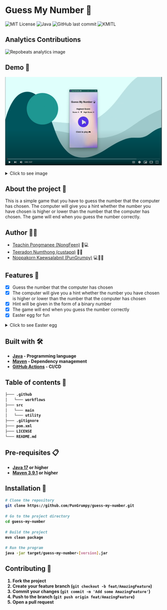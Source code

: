 # Guess My Number 🔮

![MIT License](https://img.shields.io/badge/License-MIT-blue.svg?style=for-the-badge)
![Java](https://img.shields.io/badge/Java-19.0.2-ED8B00.svg?style=for-the-badge&logo=openjdk&logoColor=white)
![GitHub last commit](https://img.shields.io/github/last-commit/PunGrumpy/java-game?style=for-the-badge)
![KMITL](https://img.shields.io/badge/KMITL-Computer%20Science-f04e25.svg?style=for-the-badge&logo=kmitl&logoColor=white)

## Analytics Contributions

![Repobeats analytics image](https://repobeats.axiom.co/api/embed/a8fecf15d3b803f8b30d2e0d36d9e31034d23a6f.svg)

## Demo 🎥

[![Guess My Number Video](./.github/docs/guess-my-number-embed.png)](https://user-images.githubusercontent.com/108584943/226547755-77fbe17e-6d58-4c11-a0e4-310a9e97ca87.mp4)

<details>
    <summary>Click to see image</summary>
    <img src="./.github/docs/demo_1.png" alt="demo_1" width="100%">
    <img src="./.github/docs/demo_2.png" alt="demo_2" width="100%">
    <img src="./.github/docs/demo_3.png" alt="demo_3" width="100%">
    <img src="./.github/docs/demo_4.png" alt="demo_4" width="100%">
    <img src="./.github/docs/demo_5.png" alt="demo_5" width="100%">
</details>

## About the project 📖

This is a simple game that you have to guess the number that the computer has chosen. The computer will give you a hint whether the number you have chosen is higher or lower than the number that the computer has chosen. The game will end when you guess the number correctly.

## Author 🙋‍♂️

- [Teachin Pongmanee (NongFeen)](https://github.com/NongFeen) 🧪💻
- [Teeradon Numthong (custapq)](https://github.com/custapq) 🧪🥂
- [Noppakorn Kaewsalabnil (PunGrumpy)](https://github.com/PunGrumpy) 💻🎨🚩

## Features 📌

- [x] Guess the number that the computer has chosen
- [x] The computer will give you a hint whether the number you have chosen is higher or lower than the number that the computer has chosen
- [x] Hint will be given in the form of a binary number
- [x] The game will end when you guess the number correctly
- [x] Easter egg for fun

<details>
    <summary>Click to see Easter egg</summary>
    <h2>The easter egg fill in guess field</h2>
    <ul>
        <li>
            <h3><b>cheat</b></h3>
            <p>For see answer</p>
        </li>
        <li>
            <h3><b>I love suntana<b></h3>
            <p>For show teacher picture and then you win</p>
        </li>
    </ul>
</details>

## Built with 🛠

- [Java](https://www.java.com/en/) - Programming language
- [Maven](https://maven.apache.org/) - Dependency management
- [GitHub Actions](https://github.com/features/actions) - CI/CD

## Table of contents 🌳

```bash
├─── .github
│   └─── workflows
├─── src
│   └─── main
│   └─── utility
├─── .gitignore
├─── pom.xml
├─── LICENSE
└─── README.md
```

## Pre-requisites 📋

- [Java 17](https://www.oracle.com/java/technologies/downloads/#java17) or higher
- [Maven 3.9.1](https://maven.apache.org/download.cgi) or higher

## Installation 🔧

```bash
# Clone the repository
git clone https://github.com/PunGrumpy/guess-my-number.git

# Go to the project directory
cd guess-my-number

# Build the project
mvn clean package

# Run the program
java -jar target/guess-my-number-[version].jar
```

## Contributing 🤝

1. Fork the project
2. Create your feature branch (`git checkout -b feat/AmazingFeature`)
3. Commit your changes (`git commit -m 'Add some AmazingFeature'`)
4. Push to the branch (`git push origin feat/AmazingFeature`)
5. Open a pull request